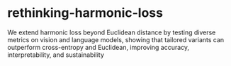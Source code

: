 # rethinking-harmonic-loss
 We extend harmonic loss beyond Euclidean distance by testing diverse metrics on vision and language models, showing that tailored variants can outperform cross-entropy and Euclidean, improving accuracy, interpretability, and sustainability
